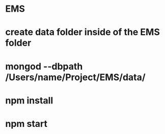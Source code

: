 # EMS
# create data folder inside of the EMS folder
# mongod --dbpath /Users/name/Project/EMS/data/
# npm install
# npm start